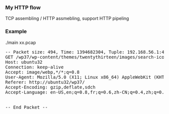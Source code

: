 ### My HTTP flow ###
TCP assembling / HTTP assmebling, support HTTP pipeling

### Example ###

./main xx.pcap

<pre>
-- Packet size: 494, Time: 1394682304, Tuple: 192.168.56.1:40968:192.168.56.178:80
GET /wp37/wp-content/themes/twentythirteen/images/search-icon.png HTTP/1.1
Host: ubuntu32
Connection: keep-alive
Accept: image/webp,*/*;q=0.8
User-Agent: Mozilla/5.0 (X11; Linux x86_64) AppleWebKit (KHTML, like Gecko) Chrome Safari
Referer: http://ubuntu32/wp37/
Accept-Encoding: gzip,deflate,sdch
Accept-Language: en-US,en;q=0.8,fr;q=0.6,zh-CN;q=0.4,zh;q=0.2,zh-TW;q=0.2,hr;q=0.2


-- End Packet --
</pre>
